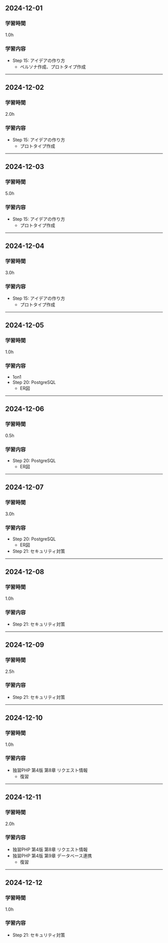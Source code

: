 ## 2024-12-01
### 学習時間
1.0h
### 学習内容
- Step 15: アイデアの作り方
    - ペルソナ作成、プロトタイプ作成
___
## 2024-12-02
### 学習時間
2.0h
### 学習内容
- Step 15: アイデアの作り方
    - プロトタイプ作成
___
## 2024-12-03
### 学習時間
5.0h
### 学習内容
- Step 15: アイデアの作り方
    - プロトタイプ作成
___
## 2024-12-04
### 学習時間
3.0h
### 学習内容
- Step 15: アイデアの作り方
    - プロトタイプ作成
___
## 2024-12-05
### 学習時間
1.0h
### 学習内容
- 1on1
- Step 20: PostgreSQL
    - ER図
___
## 2024-12-06
### 学習時間
0.5h
### 学習内容
- Step 20: PostgreSQL
    - ER図
___
## 2024-12-07
### 学習時間
3.0h
### 学習内容
- Step 20: PostgreSQL
    - ER図
- Step 21: セキュリティ対策
___
## 2024-12-08
### 学習時間
1.0h
### 学習内容
- Step 21: セキュリティ対策
___
## 2024-12-09
### 学習時間
2.5h
### 学習内容
- Step 21: セキュリティ対策
___
## 2024-12-10
### 学習時間
1.0h
### 学習内容
- 独習PHP 第4版 第8章 リクエスト情報
    - 復習
___
## 2024-12-11
### 学習時間
2.0h
### 学習内容
- 独習PHP 第4版 第8章 リクエスト情報
- 独習PHP 第4版 第9章 データベース連携
    - 復習
___
## 2024-12-12
### 学習時間
1.0h
### 学習内容
- Step 21: セキュリティ対策
